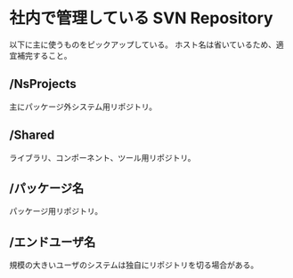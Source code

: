 # 社内で管理している SVN Repository

以下に主に使うものをピックアップしている。
ホスト名は省いているため、適宜補完すること。

## /NsProjects

主にパッケージ外システム用リポジトリ。

## /Shared

ライブラリ、コンポーネント、ツール用リポジトリ。

## /パッケージ名

パッケージ用リポジトリ。

## /エンドユーザ名

規模の大きいユーザのシステムは独自にリポジトリを切る場合がある。
